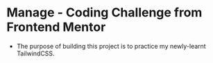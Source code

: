 # Manage - Coding Challenge from Frontend Mentor
- The purpose of building this project is to practice my newly-learnt TailwindCSS.